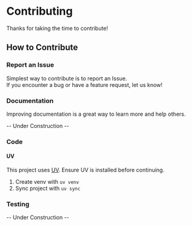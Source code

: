 # Contributing

Thanks for taking the time to contribute!

## How to Contribute

### Report an Issue

Simplest way to contribute is to report an Issue.  
If you encounter a bug or have a feature request, let us know!

### Documentation

Improving documentation is a great way to learn more and help others.

-- Under Construction --

### Code

#### UV

This project uses [UV](https://docs.astral.sh/uv/). Ensure UV is installed before continuing.

1. Create venv with `uv venv`
2. Sync project with `uv sync`

### Testing

-- Under Construction --
